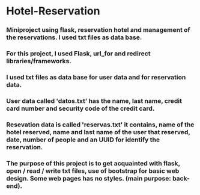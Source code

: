 # Hotel-Reservation
### Miniproject using flask, reservation hotel and management of the reservations. I used txt files as data base.

### For this project, I used Flask, url_for and redirect libraries/frameworks.
### I used txt files as data base for user data and for reservation data.
### User data called 'datos.txt' has the name, last name, credit card number and security code of the credit card.
### Resevation data is called 'reservas.txt' it contains, name of the hotel reserved, name and last name of the user that reserved, date, number of people and an UUID for identify the reservation.
### The purpose of this project is to get acquainted with flask, open / read / write txt files, use of bootstrap for basic web design. Some web pages has no styles. (main purpose: back-end).
